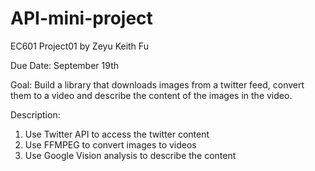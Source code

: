 # API-mini-project
EC601 Project01 by Zeyu Keith Fu

Due Date:
September 19th

Goal:
Build a library that downloads images from a twitter feed, convert them to a video and describe the content of the images in the video.

Description:
1. Use Twitter API to access the twitter content
2. Use FFMPEG to convert images to videos
3. Use Google Vision analysis to describe the content
